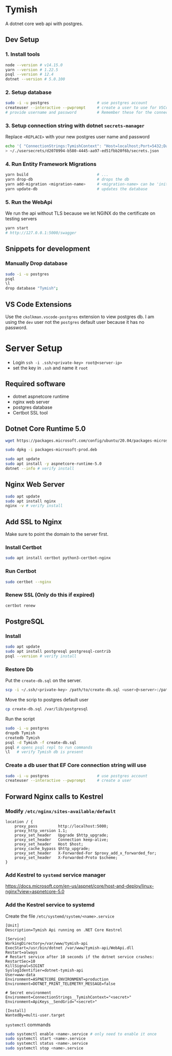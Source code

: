 # Tymish

A dotnet core web api with postgres.

## Dev Setup

### 1. Install tools

```bash
node --version # v14.15.0
yarn --version # 1.22.5
psql --version # 12.4
dotnet --version # 5.0.100
```

### 2. Setup database
```bash
sudo -i -u postgres                     # use postgres account
createuser --interactive --pwprompt     # create a user to use for VSCode and other GUI tools
# provide username and password         # Remember these for the connection string
```

### 3. Setup connection string with dotnet `secrets-manager`
Replace `<REPLACE>` with your new postgres user name and password

```bash
echo '{ "ConnectionStrings:TymishContext": "Host=localhost;Port=5432;Database=Tymish;Username=<REPLACE>;Password=<REPLACE>;" }' \
> ~/./usersecrets/d2078994-b580-4445-aa97-ed51fbb20f6b/secrets.json
```

### 4. Run Entity Framework Migrations
```bash
yarn build                              # ...
yarn drop-db                            # drops the db
yarn add-migration <migration-name>     # <migration-name> can be 'init'
yarn update-db                          # updates the database
```

### 5. Run the WebApi
We run the api without TLS because we let NGINX do the certificate on testing servers
```bash
yarn start
# http://127.0.0.1:5000/swagger
```

## Snippets for development
### Manually Drop database
```bash
sudo -i -u postgres
psql
\l
drop database "Tymish";
```

## VS Code Extensions
Use the `ckolkman.vscode-postgres` extension to view postgres db.
I am using the `dev` user not the `postgres` default user because it has no password.



# Server Setup
* Login `ssh -i .ssh/<private-key> root@<server-ip>`
* set the key in `.ssh` and name it `root`

## Required software
* dotnet aspnetcore runtime
* nginx web server
* postgres database
* Certbot SSL tool

## Dotnet Core Runtime 5.0
```bash
wget https://packages.microsoft.com/config/ubuntu/20.04/packages-microsoft-prod.deb -O packages-microsoft-prod.deb

sudo dpkg -i packages-microsoft-prod.deb

sudo apt update
sudo apt install -y aspnetcore-runtime-5.0
dotnet --info # verify install
```

## Nginx Web Server
``` bash
sudo apt update
sudo apt install nginx
nginx -v # verify install
```

## Add SSL to Nginx
Make sure to point the domain to the server first.
### Install Certbot
``` bash
sudo apt install certbot python3-certbot-nginx
```

### Run Certbot
``` bash
sudo certbot --nginx
```

### Renew SSL (Only do this if expired)
``` bash
certbot renew
```

## PostgreSQL
### Install
``` bash
sudo apt update
sudo apt install postgresql postgresql-contrib
psql --version # verify install
```
### Restore Db

Put the `create-db.sql` on the server.

``` bash
scp -i ~/.ssh/<private-key> /path/to/create-db.sql <user>@<server>:/path/to/dest
```

Move the scrip to postgres default user

``` bash
cp create-db.sql /var/lib/postgresql
```

Run the script

``` bash
sudo -i -u postgres 
dropdb Tymish
createdb Tymish
psql -d Tymish -f create-db.sql
psql # opens psql repl to run commands
\l   # verify Tymish db is present
```

### Create a db user that EF Core connection string will use
``` bash
sudo -i -u postgres                     # use postgres account
createuser --interactive --pwprompt     # create a user 
```

## Forward Nginx calls to Kestrel
### Modify `/etc/nginx/sites-available/default`
```vim
location / {
    proxy_pass         http://localhost:5000;
    proxy_http_version 1.1;
    proxy_set_header   Upgrade $http_upgrade;
    proxy_set_header   Connection keep-alive;
    proxy_set_header   Host $host;
    proxy_cache_bypass $http_upgrade;
    proxy_set_header   X-Forwarded-For $proxy_add_x_forwarded_for;
    proxy_set_header   X-Forwarded-Proto $scheme;
}
```

### Add Kestrel to `systemd` service manager
https://docs.microsoft.com/en-us/aspnet/core/host-and-deploy/linux-nginx?view=aspnetcore-5.0

### Add the Kestrel service to systemd
Create the file `/etc/systemd/system/<name>.service`
```
[Unit]
Description=Tymish Api running on .NET Core Kestrel

[Service]
WorkingDirectory=/var/www/tymish-api
ExecStart=/usr/bin/dotnet /var/www/tymish-api/WebApi.dll
Restart=always
# Restart service after 10 seconds if the dotnet service crashes:
RestartSec=10
KillSignal=SIGINT
SyslogIdentifier=dotnet-tymish-api
User=www-data
Environment=ASPNETCORE_ENVIRONMENT=production
Environment=DOTNET_PRINT_TELEMETRY_MESSAGE=false

# Secret environment
Environment=ConnectionStrings__TymishContext="<secret>"
Environment=ApiKeys__SendGrid="<secret>"

[Install]
WantedBy=multi-user.target
```

`systemctl` commands
``` bash
sudo systemctl enable <name>.service # only need to enable it once
sudo systemctl start <name>.service
sudo systemctl status <name>.service
sudo systemctl stop <name>.service
```